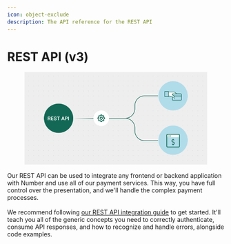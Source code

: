```yaml
---
icon: object-exclude
description: The API reference for the REST API
---
```


# REST API (v3)

<figure><img src="../../.gitbook/assets/REST API C.png" alt=""><figcaption></figcaption></figure>

Our REST API can be used to integrate any frontend or backend application with Number and use all of our payment services. This way, you have full control over the presentation, and we'll handle the complex payment processes.\
\
We recommend following [our REST API integration guide](../../documentation/getting-started/integration-options-v1/rest-api-v1.md) to get started. It'll teach you all of the generic concepts you need to correctly authenticate, consume API responses, and how to recognize and handle errors, alongside code examples.

